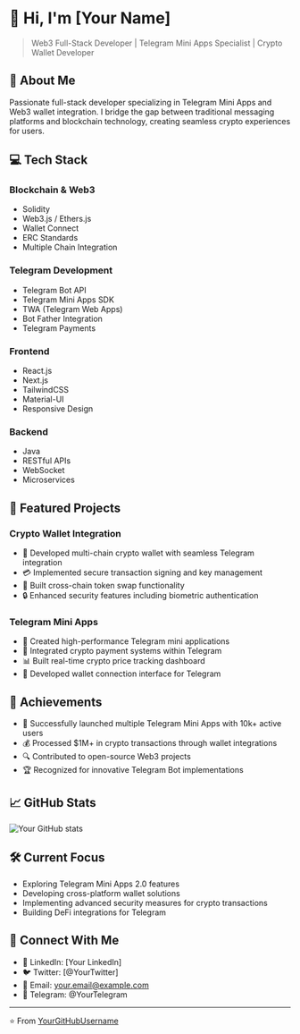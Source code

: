 # 👋 Hi, I'm [Your Name]

> Web3 Full-Stack Developer | Telegram Mini Apps Specialist | Crypto Wallet Developer

## 🚀 About Me

Passionate full-stack developer specializing in Telegram Mini Apps and Web3 wallet integration. I bridge the gap between traditional messaging platforms and blockchain technology, creating seamless crypto experiences for users.

## 💻 Tech Stack

### Blockchain & Web3
- Solidity
- Web3.js / Ethers.js
- Wallet Connect
- ERC Standards
- Multiple Chain Integration

### Telegram Development
- Telegram Bot API
- Telegram Mini Apps SDK
- TWA (Telegram Web Apps)
- Bot Father Integration
- Telegram Payments

### Frontend
- React.js
- Next.js
- TailwindCSS
- Material-UI
- Responsive Design

### Backend
- Java
- RESTful APIs
- WebSocket
- Microservices

## 🎯 Featured Projects

### Crypto Wallet Integration
- 📱 Developed multi-chain crypto wallet with seamless Telegram integration
- 💳 Implemented secure transaction signing and key management
- 🔄 Built cross-chain token swap functionality
- 🔒 Enhanced security features including biometric authentication

### Telegram Mini Apps
- 🤖 Created high-performance Telegram mini applications
- 💱 Integrated crypto payment systems within Telegram
- 📊 Built real-time crypto price tracking dashboard
- 🔗 Developed wallet connection interface for Telegram

## 🌟 Achievements

- 🚀 Successfully launched multiple Telegram Mini Apps with 10k+ active users
- 💰 Processed $1M+ in crypto transactions through wallet integrations
- 🔍 Contributed to open-source Web3 projects
- 🏆 Recognized for innovative Telegram Bot implementations

## 📈 GitHub Stats

![Your GitHub stats](https://github-readme-stats.vercel.app/api?username=YourGitHubUsername&show_icons=true&theme=dark)

## 🛠️ Current Focus

- Exploring Telegram Mini Apps 2.0 features
- Developing cross-platform wallet solutions
- Implementing advanced security measures for crypto transactions
- Building DeFi integrations for Telegram

## 🤝 Connect With Me

- 💼 LinkedIn: [Your LinkedIn]
- 🐦 Twitter: [@YourTwitter]
- 📧 Email: your.email@example.com
- 📱 Telegram: @YourTelegram

---
⭐️ From [YourGitHubUsername](https://github.com/YourGitHubUsername)
